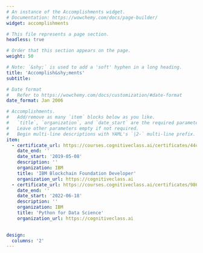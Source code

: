 ```yaml
---
# An instance of the Accomplishments widget.
# Documentation: https://wowchemy.com/docs/page-builder/
widget: accomplishments

# This file represents a page section.
headless: true

# Order that this section appears on the page.
weight: 50

# Note: `&shy;` is used to add a 'soft' hyphen in a long heading.
title: 'Accomplish&shy;ments'
subtitle:

# Date format
#   Refer to https://wowchemy.com/docs/customization/#date-format
date_format: Jan 2006

# Accomplishments.
#   Add/remove as many `item` blocks below as you like.
#   `title`, `organization`, and `date_start` are the required parameters.
#   Leave other parameters empty if not required.
#   Begin multi-line descriptions with YAML's `|2-` multi-line prefix.
item:
  - certificate_url: https://courses.cognitiveclass.ai/certificates/44cb9cb6afa7464d811886ef9fe12520?fbclid=IwAR0jX-TtllNBXXBQ4OIH84zZBJ5RPd256wuhdslC-KJiH8AHw4yp1YdvumQ
    date_end: ''
    date_start: '2019-05-08'
    description: ''
    organization: IBM
    title: 'IBM Blockchain Foundation Developer'
    organization_url: https://cognitiveclass.ai
  - certificate_url: https://courses.cognitiveclass.ai/certificates/986847ef743e4cbcb58eb187bcb548d8
    date_end: ''
    date_start: '2022-06-18'
    description: ''
    organization: IBM
    title: 'Python for Data Science'
    organization_url: https://cognitiveclass.ai
    

design:
  columns: '2'
---
```

